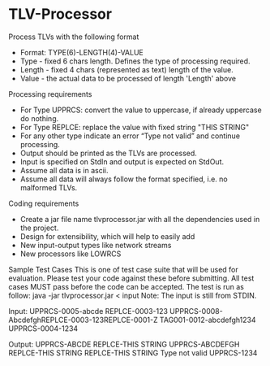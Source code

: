 # TLV-Processor
Process TLVs with the following format 
- Format: TYPE(6)-LENGTH(4)-VALUE 
- Type - fixed 6 chars length. Defines the type of processing required. 
- Length - fixed 4 chars (represented as text) length of the value. 
- Value - the actual data to be processed of length 'Length' above

Processing requirements
- For Type UPPRCS: convert the value to uppercase, if already uppercase do nothing.
- For Type REPLCE: replace the value with fixed string "THIS STRING"
- For any other type indicate an error “Type not valid” and continue processing.
- Output should be printed as the TLVs are processed.
- Input is specified on StdIn and output is expected on StdOut.
- Assume all data is in ascii.
- Assume all data will always follow the format specified, i.e. no malformed TLVs.

Coding requirements
- Create a jar file name tlvprocessor.jar with all the dependencies used in the project.
- Design for extensibility, which will help to easily add
- New input-output types like network streams
- New processors like LOWRCS


Sample Test Cases
This is one of test case suite that will be used for evaluation. Please test your code against these
before submitting. All test cases MUST pass before the code can be accepted.
The test is run as follow:
java -jar tlvprocessor.jar < input
Note: The input is still from STDIN.

Input:
UPPRCS-0005-abcde
REPLCE-0003-123
UPPRCS-0008-AbcdefghREPLCE-0003-123REPLCE-0001-Z
TAG001-0012-abcdefgh1234
UPPRCS-0004-1234

Output:
UPPRCS-ABCDE
REPLCE-THIS STRING
UPPRCS-ABCDEFGH
REPLCE-THIS STRING
REPLCE-THIS STRING
Type not valid
UPPRCS-1234
